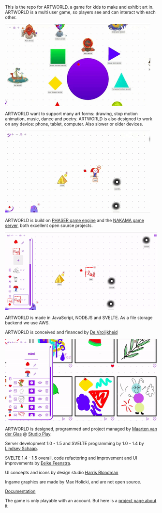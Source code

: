 This is the repo for ARTWORLD, a game for kids to make and exhibit art in. 
ARTWORLD is a multi user game, so players see and can interact with each other.

![Walk animation](public/assets/docs/gifs/walk_arond_animation.gif)

ARTWORLD want to support many art forms: drawing, stop motion animation, music, dance and poetry.
ARTWORLD is also designed to work on any device: phone, tablet, computer. Also slower or older devices.

![Walk among art GIF](public/assets/docs/gifs/walk_arond_art.gif)

ARTWORLD is build on [PHASER game engine](https://phaser.io/) and the [NAKAMA game server](https://heroiclabs.com/nakama/), both excellent open source projects.

![Alt text](public/assets/docs/gifs/change_house.gif)

ARTWORLD is made in JavaScript, NODEJS and SVELTE. As a file storage backend we use AWS.

ARTWORLD is conceived and financed by [De Vrolijkheid](https://vrolijkheid.nl/projecten/artworld)

![Art in House GIF](public/assets/docs/gifs/art_in_house.gif)


ARTWORLD is designed, programmed and project managed by [Maarten van der Glas](https://github.com/mrmaarten) @ [Studio Play](https://studioplay.nl).

Server development 1.0 - 1.5 and SVELTE programming by 1.0 - 1.4 by [Lindsey Schaap](https://github.com/linjoe2).

SVELTE 1.4 - 1.5 overall, code refactoring and improvement and UI improvements by [Eelke Feenstra](https://github.com/eelke).

UI concepts and icons by design studio [Harris Blondman](https://www.harrisblondman.nl/)

Ingame graphics are made by Max Holicki, and are not open source.

[Documentation](https://studioplaynl.github.io/ARTWORLD_client/)

The game is only playable with an account. But here is a [project page about it](https://vrolijkheid.nl/projecten/artworld/)